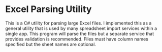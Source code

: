 # Excel Parsing Utility
This is a C# utility for parsing large Excel files. I implemented this as a general utility that is used by many spreadsheet import services within a single app. This program will parse the files but a separate service that provides validation is recommended. Files must have column names specified but the sheet names are optional.
